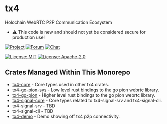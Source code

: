 # tx4

Holochain WebRTC P2P Communication Ecosystem

- :warning: This code is new and should not yet be considered secure for production use!

[![Project](https://img.shields.io/badge/project-holochain-blue.svg?style=flat-square)](http://holochain.org/)
[![Forum](https://img.shields.io/badge/chat-forum%2eholochain%2enet-blue.svg?style=flat-square)](https://forum.holochain.org)
[![Chat](https://img.shields.io/badge/chat-chat%2eholochain%2enet-blue.svg?style=flat-square)](https://chat.holochain.org)

[![License: MIT](https://img.shields.io/badge/License-MIT-blue.svg)](https://opensource.org/licenses/MIT)
[![License: Apache-2.0](https://img.shields.io/badge/License-Apache%202.0-blue.svg)](https://www.apache.org/licenses/LICENSE-2.0)

## Crates Managed Within This Monorepo

- [tx4-core](crates/tx4-core) - Core types used in other tx4 crates.
- [tx4-go-pion-sys](crates/tx4-go-pion-sys) - Low level rust bindings to the go pion webrtc library.
- [tx4-go-pion](crates/tx4-go-pion) - Higher level rust bindings to the go pion webrtc library.
- [tx4-signal-core](crates/tx4-signal-core) - Core types related to tx4-signal-srv and tx4-signal-cli.
- tx4-signal-srv - TBD
- tx4-signal-cli - TBD
- [tx4-demo](crates/tx4-demo) - Demo showing off tx4 p2p connectivity.
